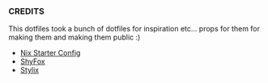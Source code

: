 ### CREDITS

This dotfiles took a bunch of dotfiles for inspiration etc... props for them for making them and making them public :\)

- [Nix Starter Config](https://github.com/Misterio77/nix-starter-configs)
- [ShyFox](https://github.com/Naezr/ShyFox)
- [Stylix](https://github.com/danth/stylix)
